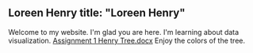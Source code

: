 Loreen Henry
title: "Loreen Henry"
---
Welcome to my website.
I'm glad you are here. I'm learning about data visualization.
[Assignment 1 Henry Tree.docx](https://github.com/LoreenHenry/github-pages-with-jekyll/files/7368918/Assignment.1.Henry.Tree.docx)
Enjoy the colors of the tree.

